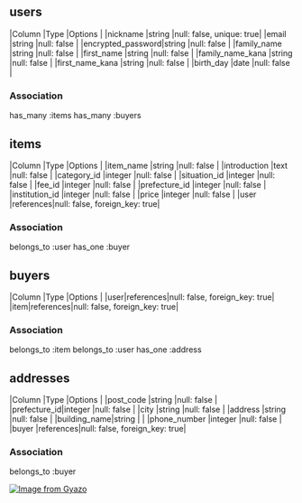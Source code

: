 

## users
|Column            |Type   |Options                  |
|nickname          |string |null: false, unique: true|
|email             |string |null: false              |
|encrypted_password|string |null: false              |
|family_name       |string |null: false              |
|first_name        |string |null: false              |
|family_name_kana  |string |null: false              |
|first_name_kana   |string |null: false              |
|birth_day         |date   |null: false              |

### Association
has_many :items
has_many :buyers



## items
|Column         |Type      |Options                       |
|item_name      |string    |null: false                   |
|introduction   |text      |null: false                   |
|category_id    |integer   |null: false                   |
|situation_id   |integer   |null: false                   |
|fee_id         |integer   |null: false                   |
|prefecture_id  |integer   |null: false                   |
|institution_id |integer   |null: false                   |
|price          |integer   |null: false                   |
|user           |references|null: false, foreign_key: true|

### Association
belongs_to :user
has_one :buyer



## buyers
|Column |Type   |Options                       |
|user|references|null: false, foreign_key: true|
|item|references|null: false, foreign_key: true|

### Association
belongs_to :item
belongs_to :user
has_one :address



## addresses
|Column       |Type      |Options                       |
|post_code    |string    |null: false                   |
|prefecture_id|integer   |null: false                   |
|city         |string    |null: false                   |
|address      |string    |null: false                   |
|building_name|string    |                              |
|phone_number |integer   |null: false                   |
|buyer        |references|null: false, foreign_key: true|

### Association
belongs_to :buyer


[![Image from Gyazo](https://i.gyazo.com/5f344a4e1480e298d2ea1781b593a26a.png)](https://gyazo.com/5f344a4e1480e298d2ea1781b593a26a)
